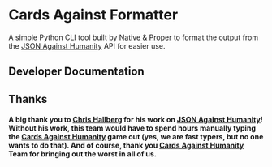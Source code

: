 # Cards Against Formatter

A simple Python CLI tool built by [Native & Proper](https://github.com/nativeandproper) to format the output from the [JSON Against Humanity](http://www.crhallberg.com/cah/json) API for easier use.

## Developer Documentation

## Thanks

#### A big thank you to [Chris Hallberg](http://www.crhallberg.com/) for his work on [JSON Against Humanity](http://www.crhallberg.com/cah/json)! Without his work, this team would have to spend hours manually typing the [Cards Against Humanity](https://cardsagainsthumanity.com/) game out (yes, we are fast typers, but no one wants to do that). And of course, thank you [Cards Against Humanity](https://cardsagainsthumanity.com/) Team for bringing out the worst in all of us.